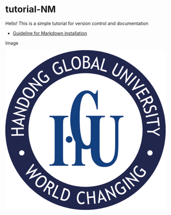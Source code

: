 # tutorial-NM

Hello! This is a simple tutorial for 
version control and documentation





* [Guideline for Markdown installation](https://ykkim.gitbook.io/dlip/programming/markdown)

Image 

![Handong](handonglogo.png)
